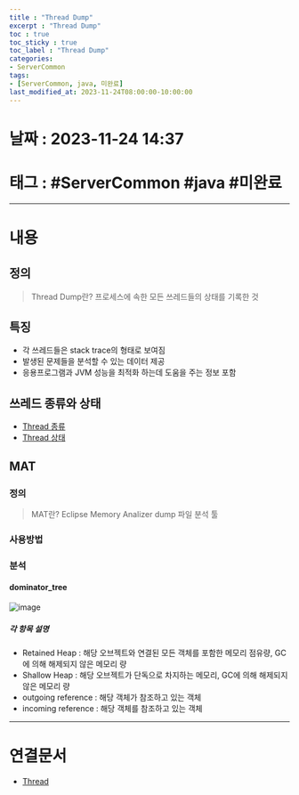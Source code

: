```yaml
---
title : "Thread Dump"
excerpt : "Thread Dump"
toc : true
toc_sticky : true
toc_label : "Thread Dump"
categories:
- ServerCommon
tags:
- [ServerCommon, java, 미완료]
last_modified_at: 2023-11-24T08:00:00-10:00:00
---
```


# 날짜 : 2023-11-24 14:37

# 태그 : #ServerCommon #java #미완료 
---

# 내용

## 정의
> Thread Dump란?
>프로세스에 속한 모든 쓰레드들의 상태를 기록한 것

## 특징
- 각 쓰레드들은 stack trace의 형태로 보여짐
- 발생된 문제들을 분석할 수 있는 데이터 제공
- 응용프로그램과 JVM 성능을 최적화 하는데 도움을 주는 정보 포함

## 쓰레드 종류와 상태
- [Thread 종류](../../servercommon/ServerCommon-Thread#종류)
- [Thread 상태](../../servercommon/ServerCommon-Thread#state)

## MAT

### 정의
> MAT란?
>Eclipse Memory Analizer
>dump 파일 분석 툴

### 사용방법

### 분석

#### dominator_tree
  
![image](../../assets/images/MATDominator_tree.png)

##### 각 항목 설명
* Retained Heap : 해당 오브젝트와 연결된 모든 객체를 포함한 메모리 점유량, GC에 의해 해제되지 않은 메모리 량
* Shallow Heap : 해당 오브젝트가 단독으로 차지하는 메모리, GC에 의해 해제되지 않은 메모리 량
* outgoing reference : 해당 객체가 참조하고 있는 객체
* incoming reference : 해당 객체를 참조하고 있는 객체

---

# 연결문서
- [Thread](../../servercommon/ServerCommon-Thread)